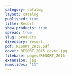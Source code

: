 ```yaml
---
category: catalog
layout: catalog
published: true
title: Resort
show_products: true
spread: true
slug: products
directory: resort
pdf: RESORT_2015.pdf
cover: RESORT_2015_cover.jpg
filebase: pages/RESORT_2015
extension: jpg
numslides: "11"
---
```


